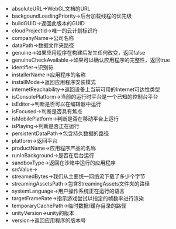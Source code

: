 - absoluteURL->WebGL文档的URL
- backgoundLoadingPriority->后台加载线程的优先级
- buildGUID->返回此版本的GUID
- cloudProjectId->唯一的云计划标识符
- companyName->公司名称
- dataPath->数据文件夹路径
- genuine->如果应用程序在构建后发生任何改变，返回false
- genuineCheckAvailable->如果可以确认应用程序的完整性，返回true
- identifier->识别符
- installerName->应用程序的名称
- installMode->返回应用程序安装模式
- internetReachability->返回设备上当前可用的Internet可达性类型
- isConsolePlatform->当前的运行时平台是一个已知的控制台平台
- isEditor->判断是否可以在编辑器中运行
- isFocused->判断是否具有焦点
- isMobilePlatform->判断是否在移动平台上运行
- isPlaying->判断是否正在运行
- persistentDataPath->包含持久数据的路径
- platform->返回平台
- productName->应用程序产品的名称
- runInBackground->是否在后台运行
- sandboxType->返回在沙箱中运行的应用程序
- srcValue->
- streamedBytes->我们从主要统一网络流下载了多少个字节
- streamingAssetsPath->包含StreamingAssets文件夹的路径
- systemLanguage->用户操作系统正在运行的语言
- targetFrameRate->指示游戏尝试以指定的帧数率进行渲染
- temporaryCachePath->临时数据/缓存目录的路径
- unityVersion->unity的版本
- version->返回应用程序的版本号
